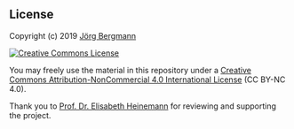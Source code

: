 License
-------

Copyright (c) 2019 [Jörg Bergmann](http://www.energing.de)

<a rel="license" href="http://creativecommons.org/licenses/by-nc/4.0/"><img alt="Creative Commons License" style="border-width:0" src="https://i.creativecommons.org/l/by-nc/4.0/88x31.png" /></a>

You may freely use the material in this repository under a
<a rel="license" href="http://creativecommons.org/licenses/by-nc/4.0/">Creative Commons
Attribution-NonCommercial 4.0 International License</a> (CC BY-NC 4.0).

Thank you to [Prof. Dr. Elisabeth Heinemann](http://www.frau-professor.de) for reviewing and supporting the project.
